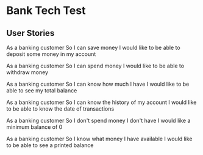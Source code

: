 # Bank Tech Test

## User Stories

As a banking customer
So I can save money
I would like to be able to deposit some money in my account

As a banking customer
So I can spend money
I would like to be able to withdraw money

As a banking customer
So I can know how much I have
I would like to be able to see my total balance

As a banking customer
So I can know the history of my account
I would like to be able to know the date of transactions

As a banking customer
So I don't spend money I don't have
I would like a minimum balance of 0

As a banking customer
So I know what money I have available
I would like to be able to see a printed balance
